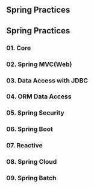 ## Spring Practices

## Spring Practices

### 01. Core
### 02. Spring MVC(Web)
### 03. Data Access with JDBC
### 04. ORM Data Access
### 05. Spring Security
### 06. Spring Boot
### 07. Reactive
### 08. Spring Cloud
### 09. Spring Batch